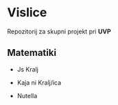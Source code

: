 # Vislice
Repozitorij za skupni projekt pri **UVP**

## Matematiki

- Js Kralj

- Kaja ni Kralj/ica

- Nutella